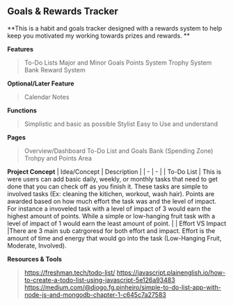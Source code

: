 ## Goals & Rewards Tracker

**This is a habit and goals tracker designed with a rewards system to help keep you motivated my working towards prizes and rewards. **

**Features**
> To-Do Lists
> Major and Minor Goals
> Points System
> Trophy System
> Bank
> Reward System

**Optional/Later Feature**
>Calendar
>Notes

**Functions**
> Simplistic and basic as possible
> Stylist
> Easy to Use and understand

**Pages**
> Overview/Dashboard
> To-Do List and Goals
> Bank (Spending Zone)
> Trohpy and Points Area

**Project Concept**
| Idea/Concept | Description |
| - | - |
| To-Do List | This is were users can add basic daily, weekly, or monthly tasks that need to get done that you can check off as you finish it. These tasks are simple to involved tasks (Ex: cleaning the kitichen, workout, wash hair). Points are awarded based on how much effort the task was and the level of impact. For instance a invoveled task with a level of impact of 3 would earn the highest amount of points. While a simple or low-hanging fruit task with a level of impact of 1 would earn the least amount of point. |
| Effort VS Impact |There are 3 main sub catrgoresd for both effort and impact. Effort is the amount of time and energy that would go into the task (Low-Hanging Fruit, Moderate, Involved).

**Resources & Tools**
> https://freshman.tech/todo-list/
> https://javascript.plainenglish.io/how-to-create-a-todo-list-using-javascript-5e126a93483
> https://medium.com/@diogo.fg.pinheiro/simple-to-do-list-app-with-node-js-and-mongodb-chapter-1-c645c7a27583
> 
